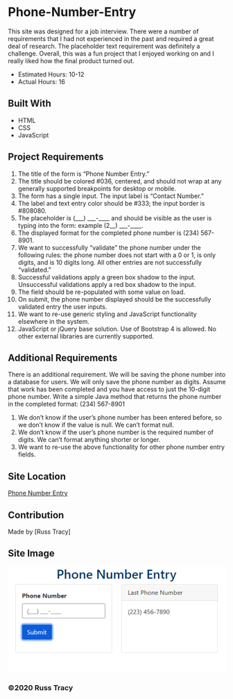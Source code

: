 # Phone-Number-Entry

This site was designed for a job interview. There were a number of requirements that I had not experienced in the past and required a great deal of research. The placeholder text requirement was definitely a challenge. Overall, this was a fun project that I enjoyed working on and I really liked how the final product turned out.
* Estimated Hours: 10-12
* Actual Hours: 16 

## Built With
* HTML
* CSS
* JavaScript

## Project Requirements
1)	The title of the form is “Phone Number Entry.”
2)	The title should be colored #036, centered, and should not wrap at any generally supported breakpoints for desktop or mobile.
3)	The form has a single input. The input label is “Contact Number.”
4)	The label and text entry color should be #333; the input border is #808080.
5)	The placeholder is (\_\_\_) \_\_\_-____ and should be visible as the user is typing into the form: example (2__) \___-____.
6)	The displayed format for the completed phone number is (234) 567-8901.
7)	We want to successfully “validate” the phone number under the following rules: the phone number does not start with a 0 or 1, is only digits, and is 10 digits long. All other entries are not successfully “validated.”
8)	Successful validations apply a green box shadow to the input. Unsuccessful validations apply a red box shadow to the input.
9)	The field should be re-populated with some value on load.
10)	On submit, the phone number displayed should be the successfully validated entry the user inputs.
11)	We want to re-use generic styling and JavaScript functionality elsewhere in the system.
12)	JavaScript or jQuery base solution. Use of Bootstrap 4 is allowed. No other external libraries are currently supported.

## Additional Requirements
There is an additional requirement. We will be saving the phone number into a database for users. We will only save the phone number as digits. Assume that work has been completed and you have access to just the 10-digit phone number. 
Write a simple Java method that returns the phone number in the completed format: (234) 567-8901
1)	We don’t know if the user’s phone number has been entered before, so we don’t know if the value is null. We can’t format null.
2)	We don’t know if the user’s phone number is the required number of digits. We can’t format anything shorter or longer.
3)	We want to re-use the above functionality for other phone number entry fields.


## Site Location
[Phone Number Entry](https://russtracy.github.io/Phone-Number-Entry/)

## Contribution
Made by [Russ Tracy]

## Site Image
![alt text](assets/images/PhoneEntryScreenShot.jpg)

### ©️2020 Russ Tracy
